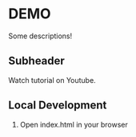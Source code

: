 # DEMO

Some descriptions!

## Subheader

Watch tutorial on Youtube.

## Local Development

1. Open index.html in your browser
